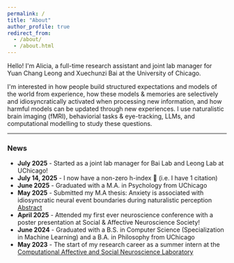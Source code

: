 ```yaml
---
permalink: /
title: "About"
author_profile: true
redirect_from:
  - /about/
  - /about.html
---
```


Hello! I'm Alicia, a full-time research assistant and joint lab manager for Yuan Chang Leong and Xuechunzi Bai at the University of Chicago. 

I'm interested in how people build structured expectations and models of the world from experience, how these models & memories are selectively and idiosyncratically activated when processing new information, and how harmful models can be updated through new experiences. I use naturalistic brain imaging (fMRI), behaviorial tasks & eye-tracking, LLMs, and computational modelling to study these questions. 

---

### News
  
- **July 2025** - Started as a joint lab manager for Bai Lab and Leong Lab at UChicago!
- **July 14, 2025** - I now have a non-zero h-index 🎉 (i.e. I have 1 citation)
- **June 2025** - Graduated with a M.A. in Psychology from UChicago
- **May 2025** - Submitted my M.A thesis: Anxiety is associated with idiosyncratic neural event boundaries during naturalistic perception [Abstract](https://knowledge.uchicago.edu/record/15260?ln=en)
- **April 2025** - Attended my first ever neuroscience conference with a poster presentation at Social & Affective Neuroscience Society!
- **June 2024** - Graduated with a B.S. in Computer Science (Specialization in Machine Learning) and a B.A. in Philosophy from UChicago
- **May 2023** - The start of my research career as a summer intern at the [Computational Affective and Social Neuroscience Laboratory](https://mcnlab.uchicago.edu/)

